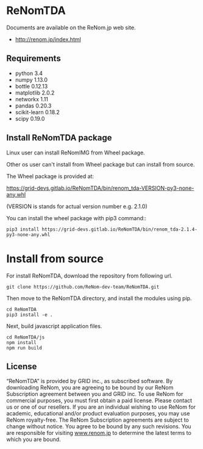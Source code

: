 # ReNomTDA

Documents are available on the ReNom.jp web site.

- http://renom.jp/index.html


## Requirements

- python 3.4
- numpy 1.13.0
- bottle 0.12.13
- matplotlib 2.0.2
- networkx 1.11
- pandas 0.20.3
- scikit-learn 0.18.2
- scipy 0.19.0


## Install ReNomTDA package

Linux user can install ReNomIMG from Wheel package.

Other os user can't install from Wheel package but can install from source.

The Wheel package is provided at:

https://grid-devs.gitlab.io/ReNomTDA/bin/renom_tda-VERSION-py3-none-any.whl

(VERSION is stands for actual version number e.g. 2.1.0)

You can install the wheel package with pip3 command::

```
pip3 install https://grid-devs.gitlab.io/ReNomTDA/bin/renom_tda-2.1.4-py3-none-any.whl
```

# Install from source

For install ReNomTDA, download the repository from following url.

```
git clone https://github.com/ReNom-dev-team/ReNomTDA.git
```

Then move to the ReNomTDA directory, and install the modules using pip.

```
cd ReNomTDA
pip3 install -e .
```

Next, build javascript application files.

```
cd ReNomTDA/js
npm install
npm run build
```

## License

“ReNomTDA” is provided by GRID inc., as subscribed software.  By downloading ReNom, you are agreeing to be bound by our ReNom Subscription agreement between you and GRID inc.
To use ReNom for commercial purposes, you must first obtain a paid license. Please contact us or one of our resellers.  If you are an individual wishing to use ReNom for academic, educational and/or product evaluation purposes, you may use ReNom royalty-free.
The ReNom Subscription agreements are subject to change without notice. You agree to be bound by any such revisions. You are responsible for visiting www.renom.jp to determine the latest terms to which you are bound.
